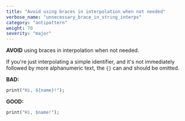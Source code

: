 ```yaml
---
title: "Avoid using braces in interpolation when not needed"
verbose_name: "unnecessary_brace_in_string_interps"
category: "antipattern"
weight: 70
severity: "major"
---
```

**AVOID** using braces in interpolation when not needed.

If you're just interpolating a simple identifier, and it's not immediately
followed by more alphanumeric text, the `{}` can and should be omitted.

**BAD:**
```dart
print("Hi, ${name}!");
```

**GOOD:**
```dart
print("Hi, $name!");
```


